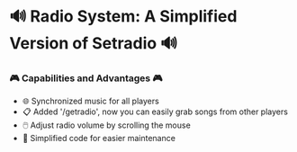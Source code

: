 # 🔊 Radio System: A Simplified Version of Setradio 🔊

### 🎮 Capabilities and Advantages 🎮
- 🌐 Synchronized music for all players
- 📋 Added '/getradio', now you can easily grab songs from other players
- 🖱️ Adjust radio volume by scrolling the mouse
- 📘 Simplified code for easier maintenance
##
